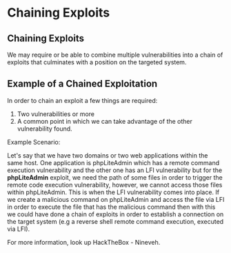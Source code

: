 # Chaining Exploits

## Chaining Exploits

We may require or be able to combine multiple vulnerabilities into a chain of exploits that culminates with a position on the targeted system.

## Example of a Chained Exploitation

In order to chain an exploit a few things are required:

1. Two vulnerabilities or more
2. A common point in which we can take advantage of the other vulnerability found.

Example Scenario:

Let's say that we have two domains or two web applications within the same host. One application is phpLiteAdmin which has a remote command execution vulnerability and the other one has an LFI vulnerability but for the **phpLiteAdmin** exploit, we need the path of some files in order to trigger the remote code execution vulnerability, however, we cannot access those files within phpLiteAdmin. This is when the LFI vulnerability comes into place. If we create a malicious command on phpLiteAdmin and access the file via LFI in order to execute the file that has the malicious command then with this we could have done a chain of exploits in order to establish a connection on the target system \(e.g a reverse shell remote command execution, executed via LFI\).

For more information, look up HackTheBox - Nineveh.



